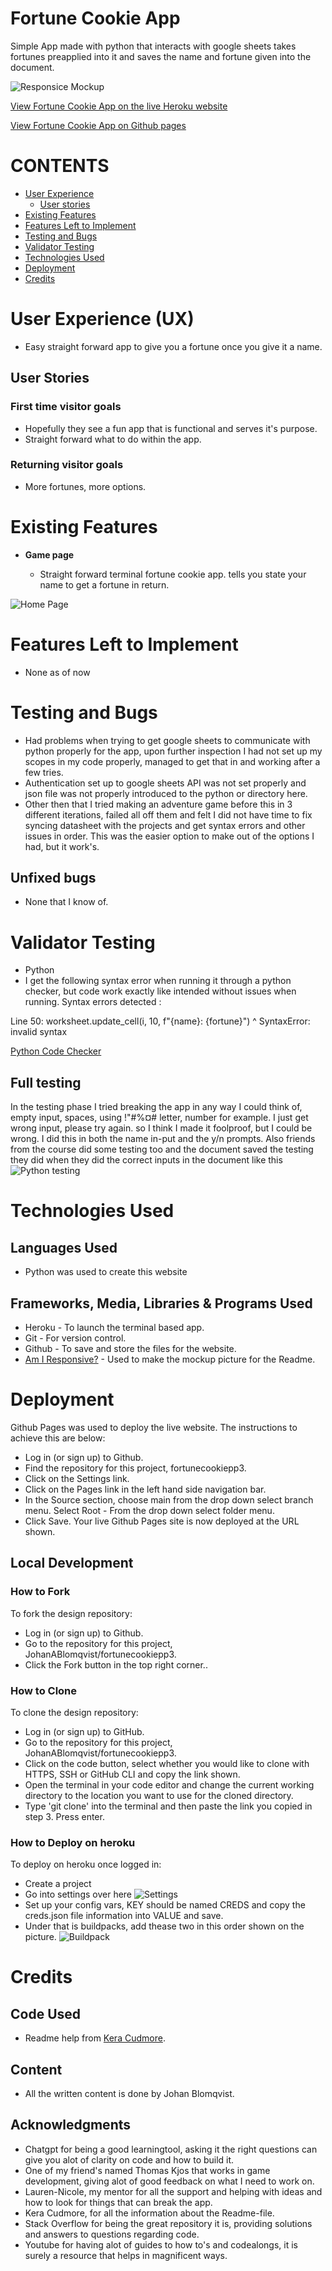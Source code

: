 # Fortune Cookie App
Simple App made with python that interacts with google sheets takes fortunes preapplied into it and saves the name and fortune given into the document.

![Responsice Mockup](https://github.com/JohanABlomqvist/fortunecookiepp3/blob/58d2d6c4e88940adda6972a22fa83f92a45c5da7/assets/images/responsice.PNG)

[View Fortune Cookie App on the live Heroku website](https://fortunecookiepp3.herokuapp.com/)

[View Fortune Cookie App on Github pages](https://github.com/JohanABlomqvist/fortunecookiepp3/)
# CONTENTS
* [User Experience](#user-experience-ux)
  * [User stories](#user-stories)
* [Existing Features](#existing-features)
* [Features Left to Implement](#features-left-to-implement)
* [Testing and Bugs](#testing-and-bugs)
* [Validator Testing](#validator-testing)
* [Technologies Used](#technologies-used)
* [Deployment](#deployment)
* [Credits](#credits)

# User Experience (UX)

- Easy straight forward app to give you a fortune once you give it a name.

## User Stories

### First time visitor goals
- Hopefully they see a fun app that is functional and serves it's purpose.
- Straight forward what to do within the app.

### Returning visitor goals
- More fortunes, more options.

# Existing Features 

- __Game page__
 
  - Straight forward terminal fortune cookie app. tells you state your name to get a fortune in return.

![Home Page](https://github.com/JohanABlomqvist/fortunecookiepp3/blob/58d2d6c4e88940adda6972a22fa83f92a45c5da7/assets/images/appshow.PNG)


# Features Left to Implement

- None as of now

# Testing and Bugs
- Had problems when trying to get google sheets to communicate with python properly for the app, upon further inspection I had not set up my scopes in my code properly, managed to get that in and working after a few tries.
- Authentication set up to google sheets API was not set properly and json file was not properly introduced to the python or directory here. 
- Other then that I tried making an adventure game before this in 3 different iterations, failed all off them and felt I did not have time to fix syncing datasheet with the projects and get syntax errors and other issues in order. This was the easier option to make out of the options I had, but it work's. 

## Unfixed bugs
- None that I know of.

# Validator Testing 

- Python
- I get the following syntax error when running it through a python checker, but code work exactly like intended without issues when running.
 Syntax errors detected :

Line 50:
worksheet.update_cell(i, 10, f"{name}: {fortune}")
^
SyntaxError: invalid syntax

[Python Code Checker](https://www.pythonchecker.com)

## Full testing
In the testing phase I tried breaking the app in any way I could think of, empty input, spaces, using !"#%¤# letter, number for example. I just get wrong input, please try again. so I think I made it foolproof, but I could be wrong. I did this in both the name in-put and the y/n prompts. 
Also friends from the course did some testing too and the document saved the testing they did when they did the correct inputs in the document like this
![Python testing](https://github.com/JohanABlomqvist/fortunecookiepp3/blob/da64f0bb2191ec0b7154e07ecd38bbc33d6e16b5/assets/images/test.PNG)
# Technologies Used
## Languages Used
- Python was used to create this website

## Frameworks, Media, Libraries & Programs Used
- Heroku - To launch the terminal based app.
- Git - For version control.
- Github - To save and store the files for the website.
- [Am I Responsive?](https://ui.dev/amiresponsive) - Used to make the mockup picture for the Readme.

# Deployment
Github Pages was used to deploy the live website. The instructions to achieve this are below:

- Log in (or sign up) to Github.
- Find the repository for this project, fortunecookiepp3.
- Click on the Settings link.
- Click on the Pages link in the left hand side navigation bar.
- In the Source section, choose main from the drop down select branch menu. Select Root - From the drop down select folder menu.
- Click Save. Your live Github Pages site is now deployed at the URL shown.

## Local Development
### How to Fork
To fork the  design repository:

- Log in (or sign up) to Github.
- Go to the repository for this project, JohanABlomqvist/fortunecookiepp3.
- Click the Fork button in the top right corner..

### How to Clone
To clone the  design repository:

- Log in (or sign up) to GitHub.
- Go to the repository for this project, JohanABlomqvist/fortunecookiepp3.
- Click on the code button, select whether you would like to clone with HTTPS, SSH or GitHub CLI and copy the link shown.
- Open the terminal in your code editor and change the current working directory to the location you want to use for the cloned directory.
- Type 'git clone' into the terminal and then paste the link you copied in step 3. Press enter.

### How to Deploy on heroku
To deploy on heroku once logged in:
- Create a project
- Go into settings over here 
![Settings](https://github.com/JohanABlomqvist/fortunecookiepp3/blob/c475015d2d1872e244efe45897a25058a194719a/assets/images/heroku1.PNG)
- Set up your config vars, KEY should be named CREDS and copy the creds.json file information into VALUE and save. 
- Under that is buildpacks, add thease two in this order shown on the picture. 
![Buildpack]()

# Credits

## Code Used
- Readme help from [Kera Cudmore](https://github.com/kera-cudmore/readme-examples/blob/main/milestone1-readme.md).
## Content
- All the written content is done by Johan Blomqvist.
## Acknowledgments
- Chatgpt for being a good learningtool, asking it the right questions can give you alot of clarity on code and how to build it.
- One of my friend's named Thomas Kjos that works in game development, giving alot of good feedback on what I need to work on.
- Lauren-Nicole, my mentor for all the support and helping with ideas and how to look for things that can break the app.
- Kera Cudmore, for all the information about the Readme-file.
- Stack Overflow for being the great repository it is, providing solutions and answers to questions regarding code.
- Youtube for having alot of guides to how to's and codealongs, it is surely a resource that helps in magnificent ways.